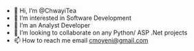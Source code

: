 - 👋 Hi, I’m @ChwayiTea
- 👀 I’m interested in Software Development
- 🌱 I’m an Analyst Developer
- 💞️ I’m looking to collaborate on any Python/ ASP .Net projects
- 📫 How to reach me email cmoyeni@gmail.com


